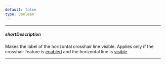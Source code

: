 ```yaml
---
default: false
type: Boolean
---
```

---
##### shortDescription
Makes the label of the horizontal crosshair line visible. Applies only if the crosshair feature is [enabled](/api-reference/20%20Data%20Visualization%20Widgets/dxChart/1%20Configuration/crosshair/enabled.md '/Documentation/ApiReference/Data_Visualization_Widgets/dxChart/Configuration/crosshair/#enabled') and the horizontal line is [visible](/api-reference/20%20Data%20Visualization%20Widgets/dxChart/1%20Configuration/crosshair/horizontalLine/visible.md '/Documentation/ApiReference/Data_Visualization_Widgets/dxChart/Configuration/crosshair/horizontalLine/#visible').

---
